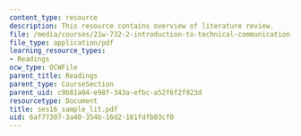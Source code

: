 ```yaml
---
content_type: resource
description: This resource contains overview of literature review.
file: /media/courses/21w-732-2-introduction-to-technical-communication-ethics-in-science-and-technology-fall-2006/6af773073a40354b16d2181fdfb03cf0_ses16_sample_lit.pdf
file_type: application/pdf
learning_resource_types:
- Readings
ocw_type: OCWFile
parent_title: Readings
parent_type: CourseSection
parent_uid: c9b81a04-e98f-343a-efbc-a52f6f2f923d
resourcetype: Document
title: ses16_sample_lit.pdf
uid: 6af77307-3a40-354b-16d2-181fdfb03cf0
---
```

